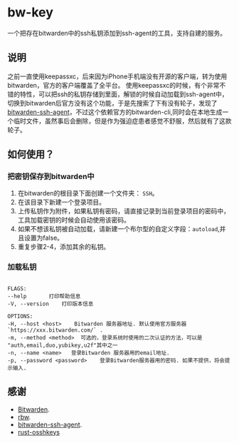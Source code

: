 # bw-key

一个把存在bitwarden中的ssh私钥添加到ssh-agent的工具，支持自建的服务。

## 说明

之前一直使用keepassxc，后来因为iPhone手机端没有开源的客户端，转为使用bitwarden，官方的客户端覆盖了全平台。
使用keepassxc的时候，有个非常不错的特性，可以把ssh的私钥存储到里面，解锁的时候自动加载到ssh-agent中，切换到bitwarden后官方没有这个功能，于是先搜索了下有没有轮子，发现了
[bitwarden-ssh-agent](https://github.com/joaojacome/bitwarden-ssh-agent)，不过这个依赖官方的bitwarden-cli,同时会在本地生成一个临时文件，虽然事后会删除，但是作为强迫症患者感觉不舒服，然后就有了这款轮子。

## 如何使用？

### 把密钥保存到bitwarden中

1. 在bitwarden的根目录下面创建一个文件夹： `SSH`。
2. 在该目录下新建一个登录项目。
3. 上传私钥作为附件，如果私钥有密码，请直接记录到当前登录项目的密码中，工具加载密钥的时候会自动使用该密码。
4. 如果不想该私钥被自动加载，请新建一个布尔型的自定义字段：`autoload`,并且设置为false。
5. 重复步骤2-4，添加其余的私钥。

### 加载私钥

```shell

FLAGS:
--help       打印帮助信息
-V, --version    打印版本信息

OPTIONS:
-H, --host <host>    Bitwarden 服务器地址. 默认使用官方服务器 `https://xxx.bitwarden.com/` .
-m, --method <method>  可选的，登录系统时使用的二次认证的方法，可以是 "auth,email,duo,yubikey,u2f"其中之一
-n, --name <name>   登录Bitwarden 服务器用的email地址.
-p, --password <password>    登录Bitwarden服务器用的密码. 如果不提供，将会提示输入.
```

## 感谢

- [Bitwarden](https://bitwarden.com/).
- [rbw](https://git.tozt.net/rbw).
- [bitwarden-ssh-agent](https://github.com/joaojacome/bitwarden-ssh-agent).
- [rust-osshkeys](https://github.com/Leo1003/rust-osshkeys)
